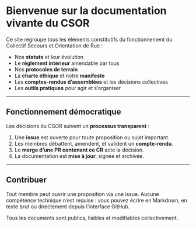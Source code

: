 # Bienvenue sur la documentation vivante du CSOR

Ce site regroupe tous les éléments constitutifs du fonctionnement du Collectif Secours et Orientation de Rue :

- Nos **statuts** et leur évolution
- Le **règlement intérieur** amendable par tous
- Nos **protocoles de terrain**
- La **charte éthique** et notre **manifeste**
- Les **comptes-rendus d’assemblées** et les décisions collectives
- Les **outils pratiques** pour agir et s’organiser

---

## Fonctionnement démocratique

Les décisions du CSOR suivent un **processus transparent** :

1. Une **issue** est ouverte pour toute proposition ou sujet important.
2. Les membres débattent, amendent, et valident un **compte-rendu**.
3. Le **merge d’une PR contenant ce CR** acte la décision.
4. La documentation est **mise à jour**, signée et archivée.

---

## Contribuer

Tout membre peut ouvrir une proposition via une issue. Aucune compétence technique n’est requise : vous pouvez écrire en Markdown, en texte brut ou directement depuis l’interface GitHub.

Tous les documents sont publics, lisibles et modifiables collectivement.
